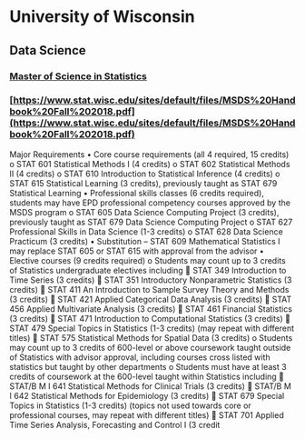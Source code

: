 # University of Wisconsin

## Data Science

### [Master of Science in Statistics](https://advanceyourcareer.wisc.edu/degrees/data-science/)

### [https://www.stat.wisc.edu/sites/default/files/MSDS%20Handbook%20Fall%202018.pdf](https://www.stat.wisc.edu/sites/default/files/MSDS%20Handbook%20Fall%202018.pdf)

Major Requirements • Core course requirements \(all 4 required, 15 credits\) o STAT 601 Statistical Methods I \(4 credits\) o STAT 602 Statistical Methods II \(4 credits\) o STAT 610 Introduction to Statistical Inference \(4 credits\) o STAT 615 Statistical Learning \(3 credits\), previously taught as STAT 679 Statistical Learning • Professional skills classes \(6 credits required\), students may have EPD professional competency courses approved by the MSDS program o STAT 605 Data Science Computing Project \(3 credits\), previously taught as STAT 679 Data Science Computing Project o STAT 627 Professional Skills in Data Science \(1-3 credits\) o STAT 628 Data Science Practicum \(3 credits\) • Substitution – STAT 609 Mathematical Statistics I may replace STAT 605 or STAT 615 with approval from the advisor • Elective courses \(9 credits required\) o Students may count up to 3 credits of Statistics undergraduate electives including  STAT 349 Introduction to Time Series \(3 credits\)  STAT 351 Introductory Nonparametric Statistics \(3 credits\)  STAT 411 An Introduction to Sample Survey Theory and Methods \(3 credits\)  STAT 421 Applied Categorical Data Analysis \(3 credits\)  STAT 456 Applied Multivariate Analysis \(3 credits\)  STAT 461 Financial Statistics \(3 credits\)  STAT 471 Introduction to Computational Statistics \(3 credits\)  STAT 479 Special Topics in Statistics \(1-3 credits\) \(may repeat with different titles\)  STAT 575 Statistical Methods for Spatial Data \(3 credits\) o Students may count up to 3 credits of 600-level or above coursework taught outside of Statistics with advisor approval, including courses cross listed with statistics but taught by other departments o Students must have at least 3 credits of coursework at the 600-level taught within Statistics including  STAT/B M I 641 Statistical Methods for Clinical Trials \(3 credits\)  STAT/B M I 642 Statistical Methods for Epidemiology \(3 credits\)  STAT 679 Special Topics in Statistics \(1-3 credits\) \(topics not used towards core or professional courses, may repeat with different titles\)  STAT 701 Applied Time Series Analysis, Forecasting and Control I \(3 credit

